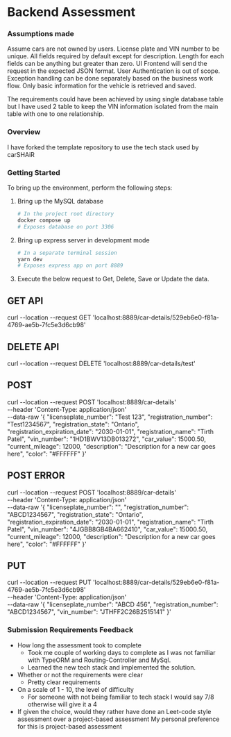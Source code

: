 # Backend Assessment

### Assumptions made
Assume cars are not owned by users.
License plate and VIN number to be unique.
All fields required by default except for description.
Length for each fields can be anything but greater than zero.
UI Frontend will send the request in the expected JSON format.
User Authentication is out of scope.
Exception handling can be done separately based on the business work flow.
Only basic information for the vehicle is retrieved and saved.

The requirements could have been achieved by using single database table but I have used 2 table to keep the VIN information isolated from the main table with one to one relationship.

### Overview

I have forked the template repository to use the tech stack used by carSHAiR

### Getting Started

To bring up the environment, perform the following steps:

1. Bring up the MySQL database

    ```bash
    # In the project root directory
    docker compose up
    # Exposes database on port 3306
    ```

2. Bring up express server in development mode

    ```bash
    # In a separate terminal session
    yarn dev
    # Exposes express app on port 8889
    ```
3. Execute the below request to Get, Delete, Save or Update the data.

## GET API
curl --location --request GET 'localhost:8889/car-details/529eb6e0-f81a-4769-ae5b-7fc5e3d6cb98'

## DELETE API
curl --location --request DELETE 'localhost:8889/car-details/test'

## POST
curl --location --request POST 'localhost:8889/car-details' \
--header 'Content-Type: application/json' \
--data-raw '{
  "licenseplate_number": "Test 123",
  "registration_number": "Test1234567",
  "registration_state": "Ontario",
  "registration_expiration_date": "2030-01-01",
  "registration_name": "Tirth Patel",
  "vin_number": "1HD1BWV13DB013272",
  "car_value": 15000.50,
  "current_mileage": 12000,
  "description": "Description for a new car goes here",
  "color": "#FFFFFF"
}'

## POST ERROR
curl --location --request POST 'localhost:8889/car-details' \
--header 'Content-Type: application/json' \
--data-raw '{
  "licenseplate_number": "",
  "registration_number": "ABCD1234567",
  "registration_state": "Ontario",
  "registration_expiration_date": "2030-01-01",
  "registration_name": "Tirth Patel",
  "vin_number": "4JGBB8GB4BA662410",
  "car_value": 15000.50,
  "current_mileage": 12000,
  "description": "Description for a new car goes here",
  "color": "#FFFFFF"
}'

## PUT
curl --location --request PUT 'localhost:8889/car-details/529eb6e0-f81a-4769-ae5b-7fc5e3d6cb98' \
--header 'Content-Type: application/json' \
--data-raw '{
  "licenseplate_number": "ABCD 456",
  "registration_number": "ABCD1234567",
  "vin_number": "JTHFF2C26B2515141"
}'

### Submission Requirements Feedback
  - How long the assessment took to complete
      - Took me couple of working days to complete as I was not familiar with TypeORM and Routing-Controller and MySql.
      - Learned the new tech stack and implemented the solution.
  - Whether or not the requirements were clear
      - Pretty clear requirements
  - On a scale of 1 - 10, the level of difficulty
      - For someone with not being familiar to tech stack I would say 7/8 otherwise will give it a 4
  - If given the choice, would they rather have done an Leet-code style assessment over a project-based assessment
      My personal preference for this is project-based assessment



